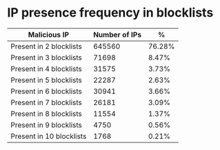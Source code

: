 # IP presence frequency in blocklists
| Malicious IP | Number of IPs | % |
|----|----|----|
| Present in 2 blocklists | 645560 | 76.28% |
| Present in 3 blocklists | 71698 | 8.47% |
| Present in 4 blocklists | 31575 | 3.73% |
| Present in 5 blocklists | 22287 | 2.63% |
| Present in 6 blocklists | 30941 | 3.66% |
| Present in 7 blocklists | 26181 | 3.09% |
| Present in 8 blocklists | 11554 | 1.37% |
| Present in 9 blocklists | 4750 | 0.56% |
| Present in 10 blocklists | 1768 | 0.21% |
